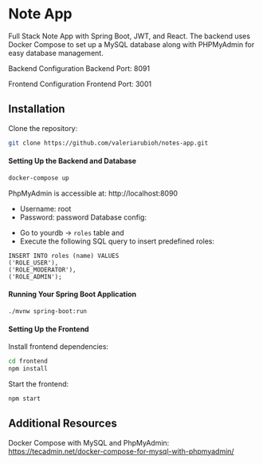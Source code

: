 
# Note App


Full Stack Note App with Spring Boot, JWT, and React. The backend uses Docker Compose to set up a MySQL database along with PHPMyAdmin for easy database management.

Backend Configuration
Backend Port: 8091

Frontend Configuration
Frontend Port: 3001
## Installation

Clone the repository:

```bash
git clone https://github.com/valeriarubioh/notes-app.git
```
#### Setting Up the Backend and Database

```bash
docker-compose up
```
PhpMyAdmin is accessible at:
http://localhost:8090

* Username: root
* Password: password
Database config:
- Go to yourdb -> `roles` table and 
- Execute the following SQL query to insert predefined roles:
```
INSERT INTO roles (name) VALUES 
('ROLE_USER'),
('ROLE_MODERATOR'),
('ROLE_ADMIN'); 
```
#### Running Your Spring Boot Application
```
./mvnw spring-boot:run
```

#### Setting Up the Frontend
Install frontend dependencies:
```bash
cd frontend
npm install
```
Start the frontend:
```bash
npm start
```
## Additional Resources

Docker Compose with MySQL and PhpMyAdmin: https://tecadmin.net/docker-compose-for-mysql-with-phpmyadmin/
